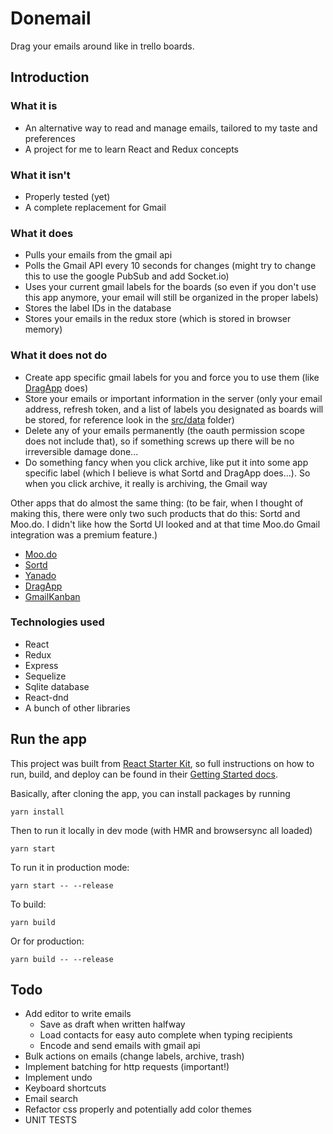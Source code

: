 # Donemail

Drag your emails around like in trello boards.

## Introduction

### What it is
- An alternative way to read and manage emails, tailored to my taste and preferences
- A project for me to learn React and Redux concepts

### What it isn't
- Properly tested (yet)
- A complete replacement for Gmail

### What it does
- Pulls your emails from the gmail api
- Polls the Gmail API every 10 seconds for changes (might try to change this to use the google PubSub and add Socket.io)
- Uses your current gmail labels for the boards (so even if you don't use this app anymore, your email will still be organized in the proper labels)
- Stores the label IDs in the database
- Stores your emails in the redux store (which is stored in browser memory)

### What it does not do
- Create app specific gmail labels for you and force you to use them (like [DragApp](https://www.dragapp.com/) does)
- Store your emails or important information in the server (only your email address, refresh token, and a list of labels you designated as boards will be stored, for reference look in the [src/data](https://github.com/lingxz/gmail-kanban/tree/master/src/data) folder)
- Delete any of your emails permanently (the oauth permission scope does not include that), so if something screws up there will be no irreversible damage done...
- Do something fancy when you click archive, like put it into some app specific label (which I believe is what Sortd and DragApp does...). So when you click archive, it really is archiving, the Gmail way

Other apps that do almost the same thing: (to be fair, when I thought of making this, there were only two such products that do this: Sortd and Moo.do. I didn't like how the Sortd UI looked and at that time Moo.do Gmail integration was a premium feature.)
- [Moo.do](https://www.moo.do/)
- [Sortd](https://www.sortd.com/)
- [Yanado](https://yanado.com/)
- [DragApp](https://www.dragapp.com/)
- [GmailKanban](https://github.com/hyojin/GmailKanban)

### Technologies used
- React
- Redux
- Express
- Sequelize
- Sqlite database
- React-dnd
- A bunch of other libraries

## Run the app

This project was built from [React Starter Kit](https://github.com/kriasoft/react-starter-kit/), so full instructions on how to run, build, and deploy can be found in their [Getting Started docs](https://github.com/kriasoft/react-starter-kit/blob/master/docs/getting-started.md).

Basically, after cloning the app, you can install packages by running

```yarn install```

Then to run it locally in dev mode (with HMR and browsersync all loaded)

```yarn start```

To run it in production mode:

```yarn start -- --release```

To build:

```yarn build```

Or for production:

```yarn build -- --release```

## Todo
- Add editor to write emails
  - Save as draft when written halfway
  - Load contacts for easy auto complete when typing recipients
  - Encode and send emails with gmail api
- Bulk actions on emails (change labels, archive, trash)
- Implement batching for http requests (important!)
- Implement undo
- Keyboard shortcuts
- Email search
- Refactor css properly and potentially add color themes
- UNIT TESTS
